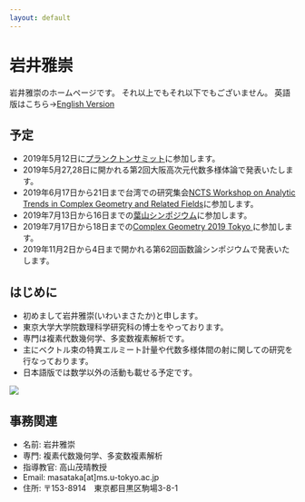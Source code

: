 ```yaml
---
layout: default
---
```




# **岩井雅崇**
岩井雅崇のホームページです。
それ以上でもそれ以下でもございません。
英語版はこちら→[English Version](https://masataka123.github.io/blog3_e/)

## **予定**
- 2019年5月12日に[プランクトンサミット](https://connpass.com/event/124747/)に参加します。
- 2019年5月27,28日に開かれる第2回大阪高次元代数多様体論で発表いたします。
- 2019年6月17日から21日まで台湾での研究集会[NCTS Workshop on Analytic Trends in Complex Geometry and Related Fields](http://www.ncts.ntu.edu.tw/events_2_detail.php?nid=223)に参加します。
- 2019年7月13日から16日までの[葉山シンポジウム](https://sites.google.com/site/scvhayama/)に参加します。
- 2019年7月17日から18日までの[Complex Geometry 2019 Tokyo ](https://sites.google.com/view/cg2019tokyo/)に参加します。
- 2019年11月2日から4日まで開かれる第62回函数論シンポジウムで発表いたします。

## **はじめに**
- 初めまして岩井雅崇(いわいまさたか)と申します。
- 東京大学大学院数理科学研究科の博士をやっております。
- 専門は複素代数幾何学、多変数複素解析です。
- 主にベクトル束の特異エルミート計量や代数多様体間の射に関しての研究を行なっております。
- 日本語版では数学以外の活動も載せる予定です。

![](https://masataka123.github.io/blog3/picture/1.jpg )

## **事務関連**
- 名前: 岩井雅崇
- 専門: 複素代数幾何学、多変数複素解析
- 指導教官: 高山茂晴教授
- Email: masataka[at]ms.u-tokyo.ac.jp
- 住所: 〒153-8914　東京都目黒区駒場3-8-1


